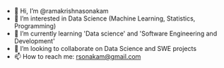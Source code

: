 - 👋 Hi, I’m @ramakrishnasonakam
- 👀 I’m interested in Data Science (Machine Learning, Statistics, Programming)
- 🌱 I’m currently learning 'Data science' and 'Software Engineering and Development'
- 💞️ I’m looking to collaborate on Data Science and SWE projects
- 📫 How to reach me: rsonakam@gmail.com

<!---
ramakrishnasonakam/ramakrishnasonakam is a ✨ special ✨ repository because its `README.md` (this file) appears on your GitHub profile.
You can click the Preview link to take a look at your changes.
--->
